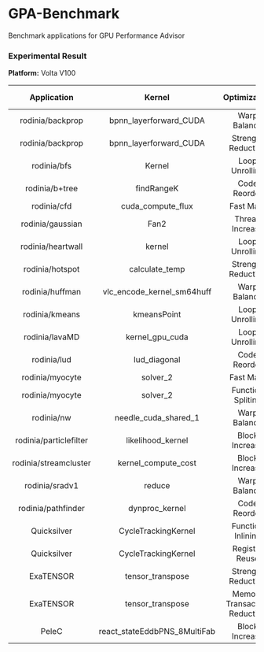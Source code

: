 # GPA-Benchmark
Benchmark applications for GPU Performance Advisor

### Experimental Result

**Platform:** Volta V100

|       Application      	|           Kernel           	|         Optimization         	| Original 	| Optimized 	| Speedup 	| Estimate Speedup 	| Error 	|
|:----------------------:	|:--------------------------:	|:----------------------------:	|:--------:	|:---------:	|:-------:	|:----------------:	|:-----:	|
|    rodinia/backprop    	|   bpnn_layerforward_CUDA   	|         Warp Balance         	|  18.10us 	|  15.36us  	|  1.18x  	|       1.21x      	|   3%  	|
|    rodinia/backprop    	|   bpnn_layerforward_CUDA   	|      Strength Reduction      	|  15.32us 	|  12.63us  	|  1.21x  	|       1.13x      	|   7%  	|
|       rodinia/bfs      	|           Kernel           	|        Loop Unrolling        	| 578.28us 	|  508.54us 	|  1.14x  	|       1.59x      	|  39%  	|
|     rodinia/b+tree     	|         findRangeK         	|         Code Reorder         	|  53.29us 	|  46.40us  	|  1.15x  	|       1.28x      	|  11%  	|
|       rodinia/cfd      	|      cuda_compute_flux     	|           Fast Math          	| 187.53ms 	|  128.37ms 	|  1.46x  	|       1.54x      	|   5%  	|
|    rodinia/gaussian    	|            Fan2            	|        Thread Increase       	| 116.76ms 	|  30.21ms  	|  3.86x  	|       3.33x      	|  14%  	|
|    rodinia/heartwall   	|           kernel           	|        Loop Unrolling        	|  49.03ms 	|  42.35ms  	|  1.16x  	|       1.15x      	|   1%  	|
|     rodinia/hotspot    	|       calculate_temp       	|      Strength Reduction      	|  15.45us 	|  13.40us  	|  1.15x  	|       1.10x      	|   4%  	|
|     rodinia/huffman    	| vlc_encode_kernel_sm64huff 	|         Warp Balance         	| 133.24us 	|  121.59us 	|  1.10x  	|       1.17x      	|   6%  	|
|     rodinia/kmeans     	|         kmeansPoint        	|        Loop Unrolling        	| 787.14us 	|  700.73us 	|  1.12x  	|       1.21x      	|   8%  	|
|     rodinia/lavaMD     	|       kernel_gpu_cuda      	|        Loop Unrolling        	|  4.07ms  	|   3.61ms  	|  1.11x  	|       1.12x      	|   1%  	|
|       rodinia/lud      	|        lud_diagonal        	|         Code Reorder         	| 221.81us 	|  162.96us 	|  1.36x  	|       1.48x      	|   9%  	|
|     rodinia/myocyte    	|          solver_2          	|           Fast Math          	| 308.55ms 	|  259.63ms 	|  1.19x  	|       1.13x      	|   5%  	|
|     rodinia/myocyte    	|          solver_2          	|       Function Spliting      	| 259.69ms 	|  254.47ms 	|  1.02x  	|       1.03x      	|   1%  	|
|       rodinia/nw       	|    needle_cuda_shared_1    	|         Warp Balance         	| 840.70us 	|  762.70us 	|  1.10x  	|       1.09x      	|   1%  	|
| rodinia/particlefilter 	|      likelihood_kernel     	|        Block Increase        	|  2.34ms  	|   1.21ms  	|  1.92x  	|       1.93x      	|   1%  	|
|  rodinia/streamcluster 	|     kernel_compute_cost    	|        Block Increase        	|  21.51ms 	|  14.17ms  	|  1.52x  	|       1.46x      	|   4%  	|
|     rodinia/sradv1     	|           reduce           	|         Warp Balance         	|  2.01ms  	|   1.95ms  	|  1.03x  	|       1.16x      	|  13%  	|
|   rodinia/pathfinder   	|       dynproc_kernel       	|         Code Reorder         	|  93.48us 	|  88.67us  	|  1.05x  	|       1.23x      	|  17%  	|
|       Quicksilver      	|     CycleTrackingKernel    	|       Function Inlining      	|   1.18s  	|   1.05s   	|  1.12x  	|       1.18x      	|   5%  	|
|       Quicksilver      	|     CycleTrackingKernel    	|        Register Reuse        	|   1.05s  	|   1.02s   	|  1.03x  	|       1.04x      	|   1%  	|
|        ExaTENSOR       	|      tensor_transpose      	|      Strength Reduction      	|  5.46ms  	|   5.08ms  	|  1.07x  	|       1.06x      	|   1%  	|
|        ExaTENSOR       	|      tensor_transpose      	| Memory Transaction Reduction 	|  5.08ms  	|   4.91ms  	|  1.03x  	|       1.05x      	|   2%  	|
|        PeleC            | react_stateEddbPNS_8MultiFab|         Block Increase        |  440.12ms |   370.34ms  |  1.19x    |       1.23x       |   3%    |
 
